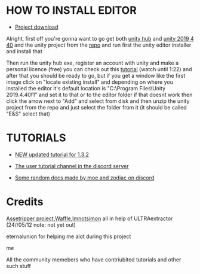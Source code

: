 # HOW TO INSTALL EDITOR

* [Project download](https://drive.google.com/file/d/1_XysMNMKo51ggN4u4U8e0uBI5y4Ab-Vk/view?usp=sharing)

Alright, first off you're gonna want to go get both [unity hub](<https://unity.com/download>) and [unity 2019 4 40](<https://unity.com/releases/editor/whats-new/2019.4.40>) and the unity project from the [repo](<https://github.com/Minepool9/EnvyAndSpite>)  and run first the unity editor installer and install that

Then run the unity hub exe, register an account with unity and make a personal licence (free) you can check out this [tutorial](<https://www.youtube.com/watch?v=gg9Mb9xH7MY>) (watch until 1:22) and after that you should be ready to go, but if you get a window like the first image click on "locate existing install" and depending on where you installed the editor it's default location is "C:\Program Files\Unity 2019.4.40f1" and set it to that or to the editor folder if that doesnt work  then click the arrow next to "Add" and select from disk and then unzip the unity project from the repo and just select the folder from it (it should be called "E&S" select that)

# TUTORIALS 

* [NEW updated tutorial for 1.3.2](https://www.youtube.com/watch?v=JUTN1NhvMgE)

* [The user tutorial channel in the discord server](https://discord.gg/9AEcYGpYFX)

* [Some random docs made by moe and zodiac on discord](https://docs.google.com/document/d/1g-TNCO2L20vdAWpdM-ZPcqw_QUEIK10EDfm-Sv0zahI)

# Credits

[Assetripper project](https://github.com/AssetRipper/AssetRipper),[Waffle](https://github.com/wafflethings),[Imnotsimon](https://github.com/ImNotSimon/) all in help of ULTRAextractor (24//05/12 note: not yet out)

eternalunion for helping me alot during this project

me 

All the community memebers who have contriubited tutorials and other such stuff

